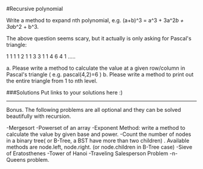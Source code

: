 #Recursive polynomial

Write a method to expand nth polynomial, e.g. (a+b)^3 = a^3 + 3a^2*b + 3a*b^2 + b^3.

The above question seems scary, but it actually is only asking for Pascal's triangle:

1
1   1
1   2   1
1   3   3   1
1   4   6   4   1
.....

 a. Please write a method to calculate the value at a given row/column in Pascal's triangle ( e.g. pascal(4,2)=6 )
 b. Please write a method to print out the entire triangle from 1 to nth level.


###Solutions
Put links to your solutions here :)


----------------------
Bonus. The following problems are all optional and they can be solved beautifully with recursion.

-Mergesort
-Powerset of an array
-Exponent Method: write a method to calculate the value by given base and power.
-Count the number of nodes in a binary tree( or B-Tree, a BST have more than two children) . Available methods are node.left, node.right.  (or node.children in B-Tree case)
-Sieve of Eratosthenes
-Tower of Hanoi
-Traveling Salesperson Problem
-n-Queens problem.